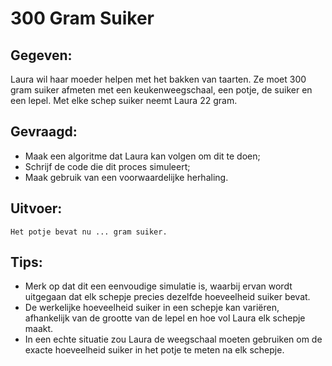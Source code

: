 # 300 Gram Suiker
## Gegeven: 
Laura wil haar moeder helpen met het bakken van taarten. 
Ze moet 300 gram suiker afmeten met een keukenweegschaal, een potje, de suiker en een lepel.
Met elke schep suiker neemt Laura 22 gram.

## Gevraagd: 

* Maak een algoritme dat Laura kan volgen om dit te doen;
* Schrijf de code die dit proces simuleert;
* Maak gebruik van een voorwaardelijke herhaling. 


## Uitvoer:
```
Het potje bevat nu ... gram suiker.
```

## Tips: 

* Merk op dat dit een eenvoudige simulatie is, waarbij ervan wordt uitgegaan dat elk schepje precies dezelfde hoeveelheid suiker bevat.
* De werkelijke hoeveelheid suiker in een schepje kan variëren, afhankelijk van de grootte van de lepel en hoe vol Laura elk schepje maakt. 
* In een echte situatie zou Laura de weegschaal moeten gebruiken om de exacte hoeveelheid suiker in het potje te meten na elk schepje.